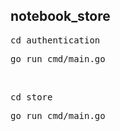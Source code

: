 <h2>notebook_store</h2>

<pre>cd authentication</pre>
<pre>go run cmd/main.go</pre><br>


<pre>cd store</pre>
<pre>go run cmd/main.go</pre>

